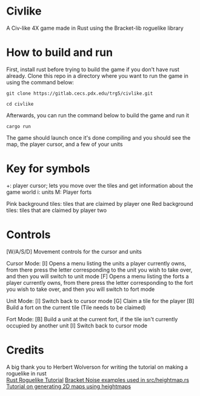 # Civlike

A Civ-like 4X game made in Rust using the Bracket-lib roguelike library

# How to build and run
First, install rust before trying to build the game if you don't have rust already.
Clone this repo in a directory where you want to run the game in using the command below:

`git clone https://gitlab.cecs.pdx.edu/trg5/civlike.git`

`cd civlike`

Afterwards, you can run the command below to build the game and run it

`cargo run`

The game should launch once it's done compiling and you should see the map, the player cursor, and a few of your units

# Key for symbols
+: player cursor; lets you move over the tiles and get information about the game world
i: units
M: Player forts

Pink background tiles: tiles that are claimed by player one
Red background tiles: tiles that are claimed by player two

# Controls

[W/A/S/D] Movement controls for the cursor and units

Cursor Mode:
[I] Opens a menu listing the units a player currently owns, from there press the letter corresponding to the unit you wish to take over, and then you will switch to unit mode
[F] Opens a menu listing the forts a player currently owns, from there press the letter corresponding to the fort you wish to take over, and then you will switch to fort mode

Unit Mode:
[I] Switch back to cursor mode
[G] Claim a tile for the player
[B] Build a fort on the current tile (Tile needs to be claimed)

Fort Mode:
[B] Build a unit at the current fort, if the tile isn't currently occupied by another unit
[I] Switch back to cursor mode

# Credits

A big thank you to Herbert Wolverson for writing the tutorial on making a roguelike in rust      
[Rust Roguelike Tutorial](https://bfnightly.bracketproductions.com/rustbook/chapter_0.html)
[Bracket Noise examples used in src/heightmap.rs](https://github.com/amethyst/bracket-lib/tree/master/bracket-noise)
[Tutorial on generating 2D maps using heightmaps](https://gillesleblanc.wordpress.com/2012/10/16/creating-a-random-2d-game-world-map/)
